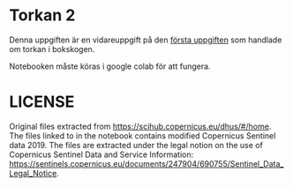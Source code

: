# Torkan 2
Denna uppgiften är en vidareuppgift på den [första uppgiften](https://github.com/lunduniversity/schoolprog-satellite/tree/master/exercises/drought) som handlade om torkan i bokskogen.

Notebooken måste köras i google colab för att fungera. 

# LICENSE
Original files extracted from https://scihub.copernicus.eu/dhus/#/home. The files linked to in the notebook contains modified Copernicus Sentinel data 2019. The files are extracted under the legal notion on the use of Copernicus Sentinel Data and Service Information: https://sentinels.copernicus.eu/documents/247904/690755/Sentinel_Data_Legal_Notice.
